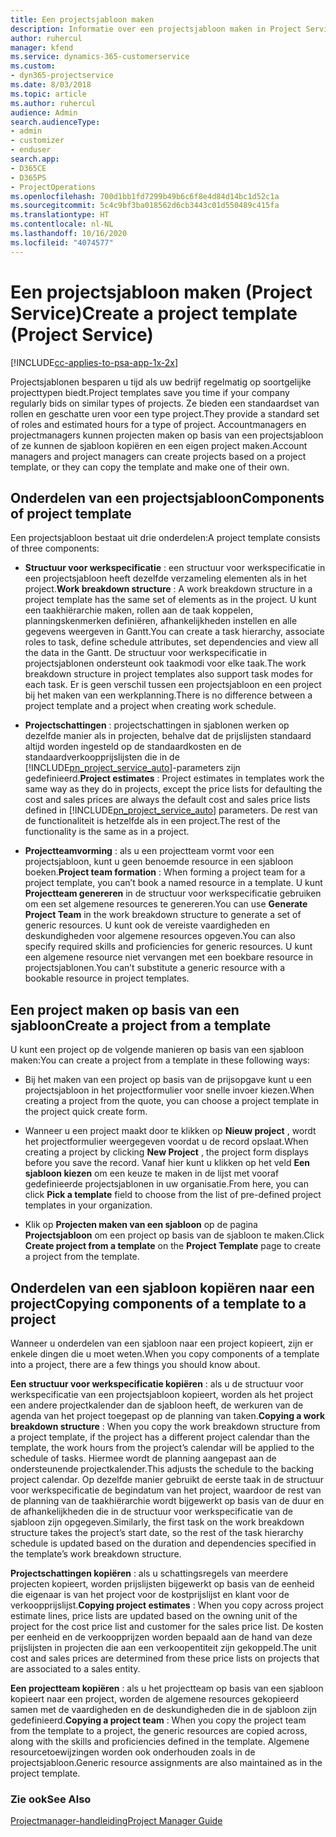 ```yaml
---
title: Een projectsjabloon maken
description: Informatie over een projectsjabloon maken in Project Service
author: ruhercul
manager: kfend
ms.service: dynamics-365-customerservice
ms.custom:
- dyn365-projectservice
ms.date: 8/03/2018
ms.topic: article
ms.author: ruhercul
audience: Admin
search.audienceType:
- admin
- customizer
- enduser
search.app:
- D365CE
- D365PS
- ProjectOperations
ms.openlocfilehash: 700d1bb1fd7299b49b6c6f8e4d84d14bc1d52c1a
ms.sourcegitcommit: 5c4c9bf3ba018562d6cb3443c01d550489c415fa
ms.translationtype: HT
ms.contentlocale: nl-NL
ms.lasthandoff: 10/16/2020
ms.locfileid: "4074577"
---
```

# <a name="create-a-project-template-project-service"></a><span data-ttu-id="ac5bc-103">Een projectsjabloon maken (Project Service)</span><span class="sxs-lookup"><span data-stu-id="ac5bc-103">Create a project template (Project Service)</span></span>

[!INCLUDE[cc-applies-to-psa-app-1x-2x](../includes/cc-applies-to-psa-app-1x-2x.md)]

<span data-ttu-id="ac5bc-104">Projectsjablonen besparen u tijd als uw bedrijf regelmatig op soortgelijke projecttypen biedt.</span><span class="sxs-lookup"><span data-stu-id="ac5bc-104">Project templates save you time if your company regularly bids on similar types of projects.</span></span> <span data-ttu-id="ac5bc-105">Ze bieden een standaardset van rollen en geschatte uren voor een type project.</span><span class="sxs-lookup"><span data-stu-id="ac5bc-105">They provide a standard set of roles and estimated hours for a type of project.</span></span> <span data-ttu-id="ac5bc-106">Accountmanagers en projectmanagers kunnen projecten maken op basis van een projectsjabloon of ze kunnen de sjabloon kopiëren en een eigen project maken.</span><span class="sxs-lookup"><span data-stu-id="ac5bc-106">Account managers and project managers can create projects based on a project template, or they can copy the template and make one of their own.</span></span>  
  
## <a name="components-of-project-template"></a><span data-ttu-id="ac5bc-107">Onderdelen van een projectsjabloon</span><span class="sxs-lookup"><span data-stu-id="ac5bc-107">Components of project template</span></span>
 <span data-ttu-id="ac5bc-108">Een projectsjabloon bestaat uit drie onderdelen:</span><span class="sxs-lookup"><span data-stu-id="ac5bc-108">A project template consists of three components:</span></span>  
  
- <span data-ttu-id="ac5bc-109">**Structuur voor werkspecificatie** : een structuur voor werkspecificatie in een projectsjabloon heeft dezelfde verzameling elementen als in het project.</span><span class="sxs-lookup"><span data-stu-id="ac5bc-109">**Work breakdown structure** : A work breakdown structure in a project template has the same set of elements as in the project.</span></span> <span data-ttu-id="ac5bc-110">U kunt een taakhiërarchie maken, rollen aan de taak koppelen, planningskenmerken definiëren, afhankelijkheden instellen en alle gegevens weergeven in Gantt.</span><span class="sxs-lookup"><span data-stu-id="ac5bc-110">You can create a task hierarchy, associate roles to task, define schedule attributes, set dependencies and view all the data in the Gantt.</span></span> <span data-ttu-id="ac5bc-111">De structuur voor werkspecificatie in projectsjablonen ondersteunt ook taakmodi voor elke taak.</span><span class="sxs-lookup"><span data-stu-id="ac5bc-111">The work breakdown structure in project templates also support task modes for each task.</span></span> <span data-ttu-id="ac5bc-112">Er is geen verschil tussen een projectsjabloon en een project bij het maken van een werkplanning.</span><span class="sxs-lookup"><span data-stu-id="ac5bc-112">There is no difference between a project template and a project when creating work schedule.</span></span>  
  
- <span data-ttu-id="ac5bc-113">**Projectschattingen** : projectschattingen in sjablonen werken op dezelfde manier als in projecten, behalve dat de prijslijsten standaard altijd worden ingesteld op de standaardkosten en de standaardverkoopprijslijsten die in de [!INCLUDE[pn_project_service_auto](../includes/pn-project-service-auto.md)]-parameters zijn gedefinieerd.</span><span class="sxs-lookup"><span data-stu-id="ac5bc-113">**Project estimates** : Project estimates in templates work the same way as they do in projects, except the price lists for defaulting the cost and sales prices are always the default cost and sales price lists defined in [!INCLUDE[pn_project_service_auto](../includes/pn-project-service-auto.md)] parameters.</span></span> <span data-ttu-id="ac5bc-114">De rest van de functionaliteit is hetzelfde als in een project.</span><span class="sxs-lookup"><span data-stu-id="ac5bc-114">The rest of the functionality is the same as in a project.</span></span>  
  
- <span data-ttu-id="ac5bc-115">**Projectteamvorming** : als u een projectteam vormt voor een projectsjabloon, kunt u geen benoemde resource in een sjabloon boeken.</span><span class="sxs-lookup"><span data-stu-id="ac5bc-115">**Project team formation** : When forming a project team for a project template, you can’t book a named resource in a template.</span></span> <span data-ttu-id="ac5bc-116">U kunt **Projectteam genereren** in de structuur voor werkspecificatie gebruiken om een set algemene resources te genereren.</span><span class="sxs-lookup"><span data-stu-id="ac5bc-116">You can use **Generate Project Team** in the work breakdown structure to generate a set of generic resources.</span></span> <span data-ttu-id="ac5bc-117">U kunt ook de vereiste vaardigheden en deskundigheden voor algemene resources opgeven.</span><span class="sxs-lookup"><span data-stu-id="ac5bc-117">You can also specify required skills and proficiencies for generic resources.</span></span> <span data-ttu-id="ac5bc-118">U kunt een algemene resource niet vervangen met een boekbare resource in projectsjablonen.</span><span class="sxs-lookup"><span data-stu-id="ac5bc-118">You can’t substitute a generic resource with a bookable resource in project templates.</span></span>  
  
## <a name="create-a-project-from-a-template"></a><span data-ttu-id="ac5bc-119">Een project maken op basis van een sjabloon</span><span class="sxs-lookup"><span data-stu-id="ac5bc-119">Create a project from a template</span></span>  
 <span data-ttu-id="ac5bc-120">U kunt een project op de volgende manieren op basis van een sjabloon maken:</span><span class="sxs-lookup"><span data-stu-id="ac5bc-120">You can create a project from a template in these following ways:</span></span>  
  
-   <span data-ttu-id="ac5bc-121">Bij het maken van een project op basis van de prijsopgave kunt u een projectsjabloon in het projectformulier voor snelle invoer kiezen.</span><span class="sxs-lookup"><span data-stu-id="ac5bc-121">When creating a project from the quote, you can choose a project template in the project quick create form.</span></span>  
  
-   <span data-ttu-id="ac5bc-122">Wanneer u een project maakt door te klikken op **Nieuw project** , wordt het projectformulier weergegeven voordat u de record opslaat.</span><span class="sxs-lookup"><span data-stu-id="ac5bc-122">When creating a project by clicking **New Project** , the project form displays before you save the record.</span></span> <span data-ttu-id="ac5bc-123">Vanaf hier kunt u klikken op het veld **Een sjabloon kiezen** om een keuze te maken in de lijst met vooraf gedefinieerde projectsjablonen in uw organisatie.</span><span class="sxs-lookup"><span data-stu-id="ac5bc-123">From here, you can click **Pick a template** field to choose from the list of pre-defined project templates in your organization.</span></span>  
  
-   <span data-ttu-id="ac5bc-124">Klik op **Projecten maken van een sjabloon** op de pagina **Projectsjabloon** om een project op basis van de sjabloon te maken.</span><span class="sxs-lookup"><span data-stu-id="ac5bc-124">Click **Create project from a template** on the **Project Template** page to create a project from the template.</span></span>  
  
## <a name="copying-components-of-a-template-to-a-project"></a><span data-ttu-id="ac5bc-125">Onderdelen van een sjabloon kopiëren naar een project</span><span class="sxs-lookup"><span data-stu-id="ac5bc-125">Copying components of a template to a project</span></span>  
 <span data-ttu-id="ac5bc-126">Wanneer u onderdelen van een sjabloon naar een project kopieert, zijn er enkele dingen die u moet weten.</span><span class="sxs-lookup"><span data-stu-id="ac5bc-126">When you copy components of a template into a project, there are a few things you should know about.</span></span>  
  
 <span data-ttu-id="ac5bc-127">**Een structuur voor werkspecificatie kopiëren** : als u de structuur voor werkspecificatie van een projectsjabloon kopieert, worden als het project een andere projectkalender dan de sjabloon heeft, de werkuren van de agenda van het project toegepast op de planning van taken.</span><span class="sxs-lookup"><span data-stu-id="ac5bc-127">**Copying a work breakdown structure** : When you copy the work breakdown structure from a project template, if the project has a different project calendar than the template, the work hours from the project’s calendar will be applied to the schedule of tasks.</span></span> <span data-ttu-id="ac5bc-128">Hiermee wordt de planning aangepast aan de ondersteunende projectkalender.</span><span class="sxs-lookup"><span data-stu-id="ac5bc-128">This adjusts the schedule to the backing project calendar.</span></span> <span data-ttu-id="ac5bc-129">Op dezelfde manier gebruikt de eerste taak in de structuur voor werkspecificatie de begindatum van het project, waardoor de rest van de planning van de taakhiërarchie wordt bijgewerkt op basis van de duur en de afhankelijkheden die in de structuur voor werkspecificatie van de sjabloon zijn opgegeven.</span><span class="sxs-lookup"><span data-stu-id="ac5bc-129">Similarly, the first task on the work breakdown structure takes the project’s start date, so the rest of the task hierarchy schedule is updated based on the duration and dependencies specified in the template’s work breakdown structure.</span></span>  
  
 <span data-ttu-id="ac5bc-130">**Projectschattingen kopiëren** : als u schattingsregels van meerdere projecten kopieert, worden prijslijsten bijgewerkt op basis van de eenheid die eigenaar is van het project voor de kostprijslijst en klant voor de verkoopprijslijst.</span><span class="sxs-lookup"><span data-stu-id="ac5bc-130">**Copying project estimates** : When you copy across project estimate lines, price lists are updated based on the owning unit of the project for the cost price list and customer for the sales price list.</span></span> <span data-ttu-id="ac5bc-131">De kosten per eenheid en de verkoopprijzen worden bepaald aan de hand van deze prijslijsten in projecten die aan een verkoopentiteit zijn gekoppeld.</span><span class="sxs-lookup"><span data-stu-id="ac5bc-131">The unit cost and sales prices are determined from these price lists on projects that are associated to a sales entity.</span></span>  
  
 <span data-ttu-id="ac5bc-132">**Een projectteam kopiëren** : als u het projectteam op basis van een sjabloon kopieert naar een project, worden de algemene resources gekopieerd samen met de vaardigheden en de deskundigheden die in de sjabloon zijn gedefinieerd.</span><span class="sxs-lookup"><span data-stu-id="ac5bc-132">**Copying a project team** : When you copy the project team from the template to a project, the generic resources are copied across, along with the skills and proficiencies defined in the template.</span></span> <span data-ttu-id="ac5bc-133">Algemene resourcetoewijzingen worden ook onderhouden zoals in de projectsjabloon.</span><span class="sxs-lookup"><span data-stu-id="ac5bc-133">Generic resource assignments are also maintained as in the project template.</span></span>  
  
### <a name="see-also"></a><span data-ttu-id="ac5bc-134">Zie ook</span><span class="sxs-lookup"><span data-stu-id="ac5bc-134">See Also</span></span>  
 [<span data-ttu-id="ac5bc-135">Projectmanager-handleiding</span><span class="sxs-lookup"><span data-stu-id="ac5bc-135">Project Manager Guide</span></span>](../psa/project-manager-guide.md)
